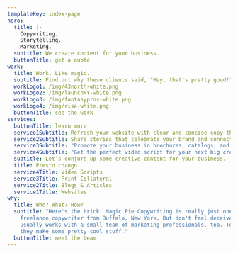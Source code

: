 ```yaml
---
templateKey: index-page
hero:
  title: |-
    Copywriting. 
    Storytelling. 
    Marketing.
  subtitle: We create content for your business.
  buttonTitle: get a quote
work:
  title: Work. Like magic.
  subtitle: Find out why these clients said, "Hey, that's pretty good!"
  workLogo1: /img/43north-white.png
  workLogo2: /img/launchNY-white.png
  workLogo3: /img/fantasypros-white.png
  workLogo4: /img/rise-white.png
  buttonTitle: see the work
services:
  buttonTitle: learn more
  service1Subtitle: Refresh your website with clear and concise copy that resonates.
  service2Subtitle: Share stories that celebrate your brand and connect with customers.
  service3Subtitle: "Promote your business in brochures, catalogs, and more. "
  service4Subtitle: "Get the perfect video script for your next big creative campaign. "
  subtitle: Let’s conjure up some creative content for your business.
  title: Presto chango.
  service4Title: Video Scripts
  service3Title: Print Collateral
  service2Title: Blogs & Articles
  service1Title: Websites
why:
  title: Who? What? How?
  subtitle: "Here's the trick: Magic Pie Copywriting is really just one guy—a
    freelance copywriter from Buffalo, New York. But don't feel deceived! He
    usually works with a small team of marketing professionals, too. Together,
    they make some pretty cool stuff."
  buttonTitle: meet the team
---
```

